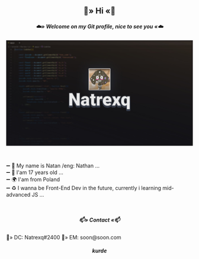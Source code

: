<h2 align="center">
  🌙» Hi «🌙
  </h2>
<h5 align="center">☁️» Welcome on my Git profile, nice to see you «☁️</h5>
<p align="center">
<img align="center" src="Natrexq.png" width="600px" >  
  </p>

<p align="center">
  <br />

  ➖ 🌙 My name is Natan /eng: Nathan ...
  <br />
 ➖ 🌵 I'am 17 years old ...
  <br />
 ➖ 🌍 I'am from Poland
  <br />
 ➖ ♻️ I wanna be Front-End Dev in the future, currently i learning mid-advanced JS ...
 </p>
  <br />
 <h5 align="center">📫» Contact «📫</h5>
  🌌» DC: Natrexq#2400  
      💬» EM: soon@soon.com 
   <br />
   <h5 align="center"🪐» Thats All, bye ...«🪐</h5>
   <p align="center">
    kurde  
</p>


